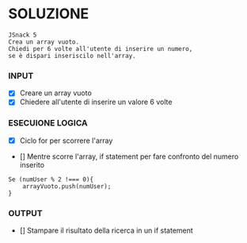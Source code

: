 # SOLUZIONE

```
JSnack 5
Crea un array vuoto.
Chiedi per 6 volte all'utente di inserire un numero,
se è dispari inseriscilo nell'array.

```

### INPUT

- [X] Creare un array vuoto
- [X] Chiedere all'utente di inserire un valore 6 volte

### ESECUIONE LOGICA

- [X] Ciclo for per scorrere l'array 
- [] Mentre scorre l'array, if statement per fare confronto del numero inserito

```
Se (numUser % 2 !=== 0){
    arrayVuoto.push(numUser);
}
```

### OUTPUT

- [] Stampare il risultato della ricerca in un if statement
